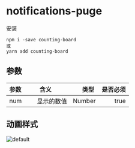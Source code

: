 # notifications-puge

安装
```
npm i -save counting-board
或
yarn add counting-board
```

## 参数

| 参数        | 含义         | 类型  | 是否必须  |
| ----------- |:-------------:| -----:| -----:|
|num| 显示的数值 | Number | true |

## 动画样式
![default](http://p5qgrn52w.bkt.clouddn.com/counting-board/%E5%BD%95%E5%88%B6_2018_06_22_10_58_30_497.gif)